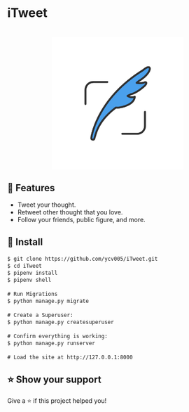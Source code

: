 # iTweet

<h1 align="center"><img align="center" width="300" src="static/images/logo.png" alt="iTweet logo"></h1>

## 🚀 Features

- Tweet your thought.
- Retweet other thought that you love.
- Follow your friends, public figure, and more.

## 📖 Install

```
$ git clone https://github.com/ycv005/iTweet.git
$ cd iTweet
$ pipenv install
$ pipenv shell

# Run Migrations
$ python manage.py migrate

# Create a Superuser:
$ python manage.py createsuperuser

# Confirm everything is working:
$ python manage.py runserver

# Load the site at http://127.0.0.1:8000
```

## ⭐️ Show your support

Give a ⭐️ if this project helped you!

<!-- Video to start- 4:36:00 -->
